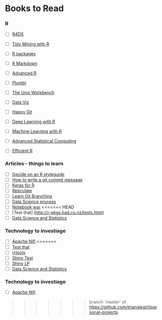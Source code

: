 # Books to Read

### R

- [ ] [R4DS](http://r4ds.had.co.nz/introduction.html)
- [ ] [Tidy Mining with R](https://www.tidytextmining.com/)
- [ ] [R packages](http://r-pkgs.had.co.nz/)
- [ ] [R Markdown](https://bookdown.org/yihui/rmarkdown/)
- [ ] [Advanced R](https://adv-r.hadley.nz/)
- [ ] [Plumbr](https://rviews.rstudio.com/2018/08/30/slack-and-plumber-part-one/)
- [ ] [The Unix Workbench](https://seankross.com/the-unix-workbench/index.html)
- [ ] [Data Viz](https://serialmentor.com/dataviz/)
- [ ] [Happy Git](https://www.rstudio.com/resources/videos/happy-git-and-gihub-for-the-user-tutorial/)
- [ ] [Deep Learning with R](https://blog.rstudio.com/2018/09/12/getting-started-with-deep-learning-in-r/)
- [ ] [Machine Learning with R](https://shirinsplayground.netlify.com/2018/06/intro_to_ml_workshop_heidelberg/)
- [ ] [Advanced Statistical Computing](https://bookdown.org/rdpeng/advstatcomp/)
- [ ] [Efficient R](https://csgillespie.github.io/efficientR/)


### Articles - things to learn

- [ ] [Decide on an R styleguide](http://style.tidyverse.org/)
- [ ] [How to write a git commit message](https://chris.beams.io/posts/git-commit/)
- [ ] [Keras for R](https://blog.rstudio.com/2017/09/05/keras-for-r/)
- [ ] [Reticulate](https://rstudio.github.io/reticulate/)
- [ ] [Learn Git Branching](https://learngitbranching.js.org/)
- [ ] [Data Science process](https://simplystatistics.org/2018/09/14/divergent-and-convergent-phases-of-data-analysis/)
- [ ] [Notebook war](https://yihui.name/en/2018/09/notebook-war/)
<<<<<<< HEAD
- [ ] [Test that] (http://r-pkgs.had.co.nz/tests.html)
- [ ] [Data Science and Statistics](https://www.youtube.com/watch?v=C1zMUjHOLr4)

### Technology to investiage

-[ ] [Apache Nifi](https://nifi.apache.org/)
=======
- [ ] [Test that](http://r-pkgs.had.co.nz/tests.html)
- [ ] [rrtools](https://annakrystalli.me/rrtools-repro-research/intro.html)
- [ ] [Shiny Test](https://github.com/rstudio/shinytest)
- [ ] [Shiny LP](https://github.com/jasdumas/shinyLP)
- [ ] [Data Science and Statistics](https://www.youtube.com/watch?v=C1zMUjHOLr4)

### Technology to investiage

- [ ] [Apache Nifi](https://nifi.apache.org/)
>>>>>>> branch 'master' of https://github.com/trianglegirl/personal-projects
